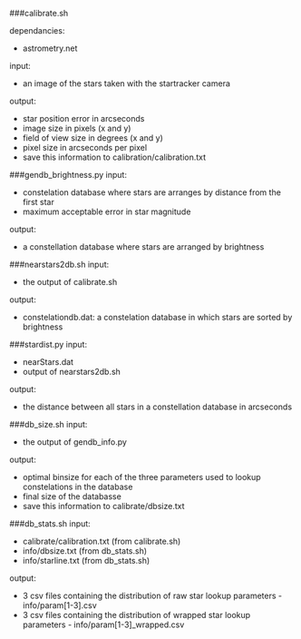 ###calibrate.sh

dependancies:
- astrometry.net

input:
- an image of the stars taken with the startracker camera

output:
- star position error in arcseconds
- image size in pixels (x and y)
- field of view size in degrees (x and y)
- pixel size in arcseconds per pixel
- save this information to calibration/calibration.txt

###gendb_brightness.py
input:
- constelation database where stars are arranges by distance from the first star
- maximum acceptable error in star magnitude

output:
- a constellation database where stars are arranged by brightness

###nearstars2db.sh
input:
- the output of calibrate.sh

output:
- constelationdb.dat: a constelation database in which stars are sorted by brightness

###stardist.py
input:
- nearStars.dat
- output of nearstars2db.sh

output:
- the distance between all stars in a constellation database in arcseconds

###db_size.sh
input:
- the output of gendb_info.py

output:
- optimal binsize for each of the three parameters used to lookup constelations in the database
- final size of the databasse
- save this information to calibrate/dbsize.txt

###db_stats.sh
input:
- calibrate/calibration.txt  (from calibrate.sh)
- info/dbsize.txt (from db_stats.sh)
- info/starline.txt (from db_stats.sh)

output:
- 3 csv files containing the distribution of raw star lookup parameters - info/param[1-3].csv
- 3 csv files containing the distribution of wrapped star lookup parameters - info/param[1-3]_wrapped.csv
